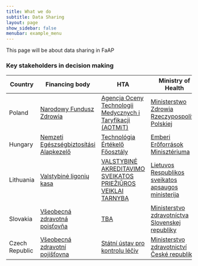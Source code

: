 ```yaml
---
title: What we do
subtitle: Data Sharing
layout: page
show_sidebar: false
menubar: example_menu
---
```


This page will be about data sharing in FaAP


### Key stakeholders in decision making

| Country       | Financing body| HTA           | Ministry of Health|
|---------------|---------------|---------------|-------------------|
| Poland        | [Narodowy Fundusz Zdrowia](http://www.nfz.gov.pl/) | [Agencja Oceny Technologii Medycznych i Taryfikacji (AOTMiT)](http://www.aotm.gov.pl/www/) | [Ministerstwo Zdrowia Rzeczypospolitej Polskiej](https://www.gov.pl/web/zdrowie/) |
| Hungary       | [Nemzeti Egészségbiztosítási Alapkezelő](http://www.neak.gov.hu) | [Technológia Értékelő Főosztály](https://ogyei.gov.hu/tei) | [Emberi Erőforrások Minisztériuma](https://www.kormany.hu/hu/emberi-eroforrasok-miniszteriuma) |
| Lithuania     | [Valstybinė ligonių kasa](http://www.vlk.lt/) | [VALSTYBINĖ AKREDITAVIMO SVEIKATOS PRIEŽIŪROS VEIKLAI TARNYBA](http://www.vaspvt.gov.lt/) | [Lietuvos Respublikos sveikatos apsaugos ministerija](http://sam.lrv.lt/lt/) |
| Slovakia      | [Všeobecná zdravotná poisťovňa](https://www.vszp.sk/) | [TBA]() | [Ministerstvo zdravotníctva Slovenskej republiky](https://www.health.gov.sk/Titulka) |
| Czech Republic| [Všeobecná zdravotní pojišťovna](https://www.vzp.cz/) | [Státní ústav pro kontrolu léčiv](http://www.sukl.cz/) | [Ministerstvo zdravotnictví České republiky](https://www.mzcr.cz/) |